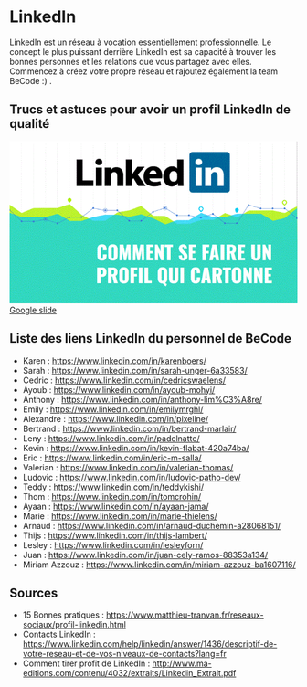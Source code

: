 # LinkedIn

LinkedIn est un réseau à vocation essentiellement professionnelle. Le concept le plus puissant derrière LinkedIn est sa capacité à trouver les bonnes personnes et les relations que vous partagez avec elles. Commencez à créez votre propre réseau et rajoutez également la team BeCode :) . 

## Trucs et astuces pour avoir un profil LinkedIn de qualité

![screenshot des slides LinkedIn](img/LinkedIn-screenshot.gif)
[Google slide](https://docs.google.com/presentation/d/13Iv4DULRRGYvK84ctEKBtQAVpETP-_3ImYOX9xyUOEY/edit?usp=sharing)

## Liste des liens LinkedIn du personnel de BeCode

- Karen : https://www.linkedin.com/in/karenboers/
- Sarah : https://www.linkedin.com/in/sarah-unger-6a33583/
- Cedric : https://www.linkedin.com/in/cedricswaelens/
- Ayoub : https://www.linkedin.com/in/ayoub-mohyi/
- Anthony :  https://www.linkedin.com/in/anthony-lim%C3%A8re/
- Emily : https://www.linkedin.com/in/emilymrghl/
- Alexandre : https://www.linkedin.com/in/pixeline/
- Bertrand : https://www.linkedin.com/in/bertrand-marlair/
- Leny : https://www.linkedin.com/in/padelnatte/
- Kevin : https://www.linkedin.com/in/kevin-flabat-420a74ba/ 
- Eric : https://www.linkedin.com/in/eric-m-salla/
- Valerian : https://www.linkedin.com/in/valerian-thomas/
- Ludovic : https://www.linkedin.com/in/ludovic-patho-dev/
- Teddy : https://www.linkedin.com/in/teddykishi/
- Thom : https://www.linkedin.com/in/tomcrohin/
- Ayaan : https://www.linkedin.com/in/ayaan-jama/
- Marie : https://www.linkedin.com/in/marie-thielens/
- Arnaud : https://www.linkedin.com/in/arnaud-duchemin-a28068151/ 
- Thijs : https://www.linkedin.com/in/thijs-lambert/
- Lesley : https://www.linkedin.com/in/lesleyforn/
- Juan : https://www.linkedin.com/in/juan-cely-ramos-88353a134/
- Miriam Azzouz : https://www.linkedin.com/in/miriam-azzouz-ba1607116/

## Sources

- 15 Bonnes pratiques : https://www.matthieu-tranvan.fr/reseaux-sociaux/profil-linkedin.html
- Contacts LinkedIn : https://www.linkedin.com/help/linkedin/answer/1436/descriptif-de-votre-reseau-et-de-vos-niveaux-de-contacts?lang=fr
- Comment tirer profit de LinkedIn : http://www.ma-editions.com/contenu/4032/extraits/Linkedin_Extrait.pdf
